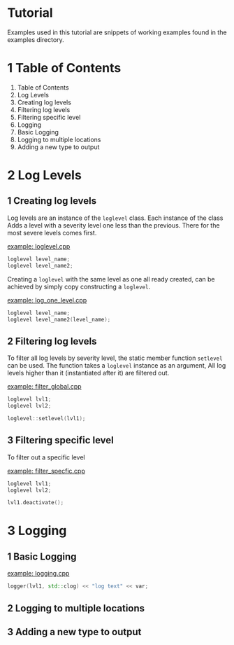 Tutorial
==========================================================================
Examples used in this tutorial are snippets of working examples found in
the examples directory.

1 Table of Contents
==========================================================================
1. Table of Contents
2. Log Levels
  1. Creating log levels
  2. Filtering log levels
  3. Filtering specific level
3. Logging
  1. Basic Logging
  2. Logging to multiple locations
  3. Adding a new type to output

2 Log Levels
==========================================================================
1 Creating log levels
--------------------------------------------------------------------------
Log levels are an instance of the `loglevel` class. Each instance of the
class Adds a level with a severity level one less than the previous.
There for the most severe levels comes first.

[example: loglevel.cpp](../example/loglevel.cpp)
```c++
loglevel level_name;
loglevel level_name2;
```

Creating a `loglevel` with the same level as one all ready created,
can be achieved by simply copy constructing a `loglevel`.

[example: log_one_level.cpp](../example/log_one_level.cpp)
```c++
loglevel level_name;
loglevel level_name2(level_name);
```

2 Filtering log levels
--------------------------------------------------------------------------
To filter all log levels by severity level, the static member function
`setlevel` can be used. The function takes a `loglevel` instance as an
argument, All log levels higher than it (instantiated after it) are
filtered out.

[example: filter_global.cpp](../example/filter_global.cpp)
```c++
loglevel lvl1;
loglevel lvl2;

loglevel::setlevel(lvl1);
```

3 Filtering specific level
--------------------------------------------------------------------------
To filter out a specific level

[example: filter_specfic.cpp](../example/filter_specific.cpp)
```c++
loglevel lvl1;
loglevel lvl2;

lvl1.deactivate();
```

3 Logging
==========================================================================
1 Basic Logging
--------------------------------------------------------------------------
[example: logging.cpp](../example/logging.cpp)
```c++
logger(lvl1, std::clog) << "log text" << var;
```

2 Logging to multiple locations
--------------------------------------------------------------------------

3 Adding a new type to output
--------------------------------------------------------------------------

